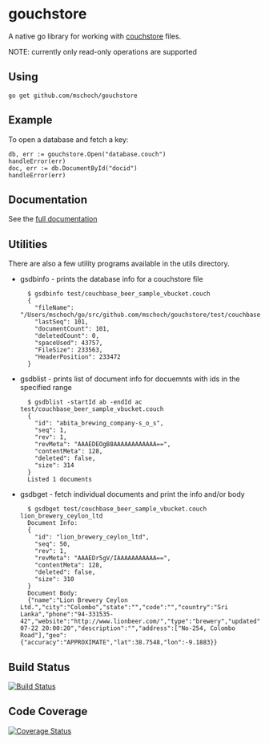 # gouchstore

A native go library for working with [couchstore](https://github.com/couchbase/couchstore) files.

NOTE: currently only read-only operations are supported

## Using

    go get github.com/mschoch/gouchstore

## Example

To open a database and fetch a key:

	db, err := gouchstore.Open("database.couch")
	handleError(err)
	doc, err := db.DocumentById("docid")
	handleError(err)

## Documentation

See the [full documentation](http://godoc.org/github.com/mschoch/gouchstore)

## Utilities

There are also a few utility programs available in the utils directory.

* gsdbinfo - prints the database info for a couchstore file

		$ gsdbinfo test/couchbase_beer_sample_vbucket.couch 
		{
		  "fileName": "/Users/mschoch/go/src/github.com/mschoch/gouchstore/test/couchbase_beer_sample_vbucket.couch",
		  "lastSeq": 101,
		  "documentCount": 101,
		  "deletedCount": 0,
		  "spaceUsed": 43757,
		  "FileSize": 233563,
		  "HeaderPosition": 233472
		}

* gsdblist - prints list of document info for docuemnts with ids in the specified range

		$ gsdblist -startId ab -endId ac test/couchbase_beer_sample_vbucket.couch
		{
		  "id": "abita_brewing_company-s_o_s",
		  "seq": 1,
		  "rev": 1,
		  "revMeta": "AAAEDEOgB8AAAAAAAAAAAA==",
		  "contentMeta": 128,
		  "deleted": false,
		  "size": 314
		}
		Listed 1 documents

* gsdbget - fetch individual documents and print the info and/or body

		$ gsdbget test/couchbase_beer_sample_vbucket.couch lion_brewery_ceylon_ltd
		Document Info:
		{
		  "id": "lion_brewery_ceylon_ltd",
		  "seq": 50,
		  "rev": 1,
		  "revMeta": "AAAEDr5gV/IAAAAAAAAAAA==",
		  "contentMeta": 128,
		  "deleted": false,
		  "size": 310
		}
		Document Body:
		{"name":"Lion Brewery Ceylon Ltd.","city":"Colombo","state":"","code":"","country":"Sri Lanka","phone":"94-331535-42","website":"http://www.lionbeer.com/","type":"brewery","updated":"2010-07-22 20:00:20","description":"","address":["No-254, Colombo Road"],"geo":{"accuracy":"APPROXIMATE","lat":38.7548,"lon":-9.1883}}

## Build Status

[![Build Status](https://drone.io/github.com/mschoch/gouchstore/status.png)](https://drone.io/github.com/mschoch/gouchstore/latest)

## Code Coverage

[![Coverage Status](https://coveralls.io/repos/mschoch/gouchstore/badge.png?branch=master)](https://coveralls.io/r/mschoch/gouchstore?branch=master)